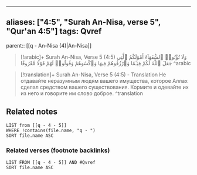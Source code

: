 
---
aliases: ["4:5", "Surah An-Nisa, verse 5", "Qur'an 4:5"]
tags: Qvref
---

parent:: [[q - An-Nisa (4)|An-Nisa]]

> [!arabic]+ Surah An-Nisa, Verse 5 (4:5)
> <span class="quran-arabic">وَلَا تُؤْتُوا۟ ٱلسُّفَهَآءَ أَمْوَٰلَكُمُ ٱلَّتِى جَعَلَ ٱللَّهُ لَكُمْ قِيَـٰمًا وَٱرْزُقُوهُمْ فِيهَا وَٱكْسُوهُمْ وَقُولُوا۟ لَهُمْ قَوْلًا مَّعْرُوفًا</span>
^arabic

> [!translation]+ Surah An-Nisa, Verse 5 (4:5) - Translation
> Не отдавайте неразумным людям вашего имущества, которое Аллах сделал средством вашего существования. Кормите и одевайте их из него и говорите им слово доброе.
^translation



## Related notes
```dataview
LIST from [[q - 4 - 5]]
WHERE !contains(file.name, "q - ")
SORT file.name ASC
```

### Related verses (footnote backlinks)
```dataview
LIST FROM [[q - 4 - 5]] AND #Qvref
SORT file.name ASC
```

